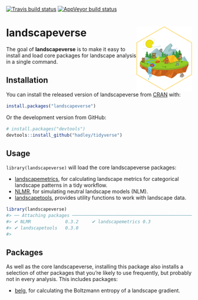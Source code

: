 
<!-- README.md is generated from README.Rmd. Please edit that file -->

[![Travis build
status](https://travis-ci.org/r-spatialecology/landscapeverse.svg?branch=master)](https://travis-ci.org/r-spatialecology/landscapeverse)
[![AppVeyor build
status](https://ci.appveyor.com/api/projects/status/github/r-spatialecology/landscapeverse?branch=master&svg=true)](https://ci.appveyor.com/project/r-spatialecology/landscapeverse)
<!-- [![lifecycle](https://img.shields.io/badge/lifecycle-maturing-blue.svg)](https://www.tidyverse.org/lifecycle/#maturing) -->

# landscapeverse <img src="man/figures/landscapeverse.png" align="right" width="150" />

The goal of **landscapeverse** is to make it easy to install and load
core packages for landscape analysis in a single command.

## Installation

You can install the released version of landscapeverse from
[CRAN](https://CRAN.R-project.org) with:

``` r
install.packages("landscapeverse")
```

Or the development version from GitHub:

``` r
# install.packages("devtools")
devtools::install_github("hadley/tidyverse")
```

## Usage

`library(landscapeverse)` will load the core landscapeverse
    packages:

  - [landscapemetrics](https://r-spatialecology.github.io/landscapemetrics/),
    for calculating landscape metrics for categorical landscape patterns
    in a tidy workflow.
  - [NLMR](https://ropensci.github.io/NLMR/), for simulating neutral
    landscape models (NLM).
  - [landscapetools](https://ropensci.github.io/landscapetools/),
    provides utility functions to work with landscape data.

<!-- end list -->

``` r
library(landscapeverse)
#> ── Attaching packages ────────────────────────────────────────────────────────────────────────────── landscapeverse 0.0.2 ──
#> ✔ NLMR             0.3.2     ✔ landscapemetrics 0.3  
#> ✔ landscapetools   0.3.0
#> 
```

## Packages

As well as the core landscapeverse, installing this package also
installs a selection of other packages that you’re likely to use
frequently, but probably not in every analysis. This includes packages:

  - [belg](https://r-spatialecology.github.io/belg/), for calculating
    the Boltzmann entropy of a landscape gradient.
